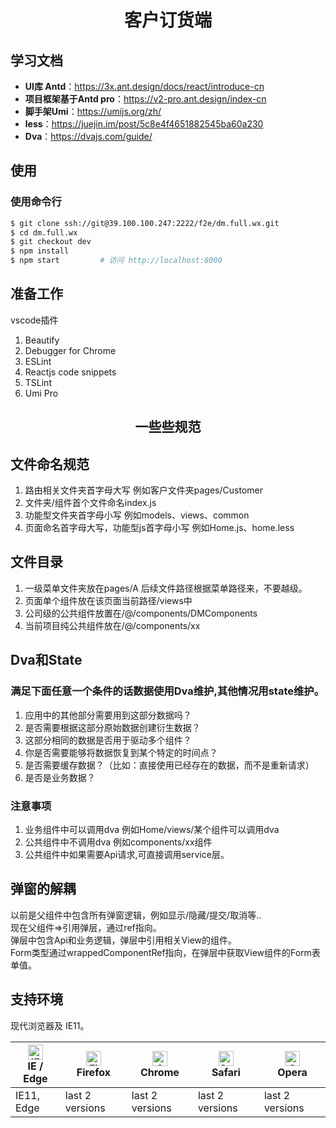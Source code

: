 <h1 align="center">客户订货端</h1>



## 学习文档
- **UI库 Antd**：https://3x.ant.design/docs/react/introduce-cn
- **项目框架基于Antd pro**：https://v2-pro.ant.design/index-cn
- **脚手架Umi**：https://umijs.org/zh/
- **less**：https://juejin.im/post/5c8e4f4651882545ba60a230
- **Dva**：https://dvajs.com/guide/



## 使用

### 使用命令行
```bash
$ git clone ssh://git@39.100.100.247:2222/f2e/dm.full.wx.git
$ cd dm.full.wx
$ git checkout dev
$ npm install
$ npm start         # 访问 http://localhost:8000
```

## 准备工作  
vscode插件  
1. Beautify
2. Debugger for Chrome
3. ESLint  
4. Reactjs code snippets 
5. TSLint 
6. Umi Pro

<h2 align="center">一些些规范</h2>

## 文件命名规范
1. 路由相关文件夹首字母大写  例如客户文件夹pages/Customer
2. 文件夹/组件首个文件命名index.js
3. 功能型文件夹首字母小写 例如models、views、common
4. 页面命名首字母大写，功能型js首字母小写 例如Home.js、home.less

## 文件目录  
1. 一级菜单文件夹放在pages/A 后续文件路径根据菜单路径来，不要越级。
2. 页面单个组件放在该页面当前路径/views中
3. 公司级的公共组件放置在/@/components/DMComponents
4. 当前项目纯公共组件放在/@/components/xx

## Dva和State

### 满足下面任意一个条件的话数据使用Dva维护,其他情况用state维护。
1. 应用中的其他部分需要用到这部分数据吗？ 
2. 是否需要根据这部分原始数据创建衍生数据？ 
3. 这部分相同的数据是否用于驱动多个组件？ 
4. 你是否需要能够将数据恢复到某个特定的时间点？ 
5. 是否需要缓存数据？（比如：直接使用已经存在的数据，而不是重新请求）  
6. 是否是业务数据？     

### 注意事项
1. 业务组件中可以调用dva  例如Home/views/某个组件可以调用dva  
2. 公共组件中不调用dva 例如components/xx组件
3. 公共组件中如果需要Api请求,可直接调用service层。


## 弹窗的解耦

以前是父组件中包含所有弹窗逻辑，例如显示/隐藏/提交/取消等..  
现在父组件=>引用弹层，通过ref指向。  
弹层中包含Api和业务逻辑，弹层中引用相关View的组件。  
Form类型通过wrappedComponentRef指向，在弹层中获取View组件的Form表单值。



## 支持环境

现代浏览器及 IE11。

| [<img src="https://raw.githubusercontent.com/alrra/browser-logos/master/src/edge/edge_48x48.png" alt="IE / Edge" width="24px" height="24px" />](http://godban.github.io/browsers-support-badges/)</br>IE / Edge | [<img src="https://raw.githubusercontent.com/alrra/browser-logos/master/src/firefox/firefox_48x48.png" alt="Firefox" width="24px" height="24px" />](http://godban.github.io/browsers-support-badges/)</br>Firefox | [<img src="https://raw.githubusercontent.com/alrra/browser-logos/master/src/chrome/chrome_48x48.png" alt="Chrome" width="24px" height="24px" />](http://godban.github.io/browsers-support-badges/)</br>Chrome | [<img src="https://raw.githubusercontent.com/alrra/browser-logos/master/src/safari/safari_48x48.png" alt="Safari" width="24px" height="24px" />](http://godban.github.io/browsers-support-badges/)</br>Safari | [<img src="https://raw.githubusercontent.com/alrra/browser-logos/master/src/opera/opera_48x48.png" alt="Opera" width="24px" height="24px" />](http://godban.github.io/browsers-support-badges/)</br>Opera |
| --------- | --------- | --------- | --------- | --------- |
| IE11, Edge| last 2 versions| last 2 versions| last 2 versions| last 2 versions

